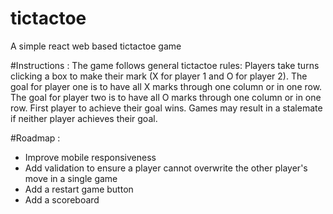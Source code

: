 # tictactoe
A simple react web based tictactoe game

#Instructions :
The game follows general tictactoe rules:
Players take turns clicking a box to make their mark (X for player 1 and O for player 2).
The goal for player one is to have all X marks through one column or in one row.
The goal for player two is to have all O marks through one column or in one row.
First player to achieve their goal wins.
Games may result in a stalemate if neither player achieves their goal.

#Roadmap :
<ul>
<li>Improve mobile responsiveness</li>
<li>Add validation to ensure a player cannot overwrite the other player's move in a single game</li>
<li>Add a restart game button</li>
<li>Add a scoreboard</li>
</ul>

